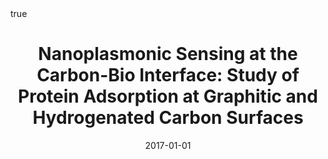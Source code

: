 ---
id: zenNanoplasmonicSensingCarbonbio2017
title: 'Nanoplasmonic Sensing at the Carbon-Bio Interface: Study of Protein Adsorption
  at Graphitic and Hydrogenated Carbon Surfaces'
date: '2017-01-01'
authors:
- Zen, Federico and Karanikolas, Vasilios D and Behan, James A and Andersson, Jenny
  and Ciapetti, Guido and Bradley, A Louise and Colavita, Paula E
doi: 10.1021/acs.langmuir.7b00612
publication: 'In: *Langmuir* 33'
publication_types:
- '1'
selected: false
tags: []
projects: []
math: true

---